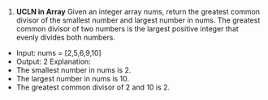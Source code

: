 1. **UCLN in Array**
Given an integer array nums, return the greatest common divisor of the smallest number and largest number in nums.
The greatest common divisor of two numbers is the largest positive integer that evenly divides both numbers.
- Input: nums = [2,5,6,9,10]
- Output: 2
Explanation:
- The smallest number in nums is 2.
- The largest number in nums is 10.
- The greatest common divisor of 2 and 10 is 2.
